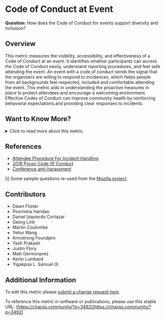 # Code of Conduct at Event

**Question:** How does the Code of Conduct for events support diversity and inclusion?

## Overview
This metric measures the visibility, accessibility, and effectiveness of a Code of Conduct at an event. It identifies whether participants can access the Code of Conduct easily, understand reporting procedures, and feel safe attending the event. An event with a code of conduct sends the signal that the organizers are willing to respond to incidences, which helps people from all backgrounds feel respected, included and comfortable attending the event. This metric aids in understanding the proactive measures in place to protect attendees and encourage a welcoming environment. Effective Codes of Conduct can improve community health by reinforcing behavioral expectations and providing clear responses to incidents.

## Want to Know More?

<details>
<summary>Click to read more about this metric.</summary>

### Data Collection Strategies 

**Observe whether a code of conduct is posted at an event:*
- As an attendee or event staff, observe whether participants will have an easy time finding a code of conduct posted at the event. Having a code of conduct prominently posted at a registration site may be useful.
- Observe that code of conduct has a clear avenue for reporting violations at the event.

**Observe event website:**
- Observe that code of conduct on the website has a clear avenue for reporting violations via email.
- Observe that code of conduct/event website provides information about possible ways to provide support victims of inappropriate behaviour, eventually links to external bodies?
- Browse the event website. If code of conduct is posted and there is a clear avenue for reporting violations at the event, this criteria is fulfilled. (Note: ideally, the code of conduct would be easily discoverable)

**Interview and/or survey participants to understand more about why the event code of conduct did or did not meet their expectations:**
- What can this event do to improve the code of conduct at this event?
- What are some examples of how this event met or exceeded your code of conduct expectations?
- Are participants required to accept the code of conduct before completing registration?

**Survey participants about the code of conduct:**
  * Likert scale [1-x] item: How well did the event meet your code of conduct expectations.
  * On registration, and during the event were you made aware of the code of conduct and how to report violations? [i]
  * Did the existence of the code of conduct make you feel safer, and more empowered to fully participate at this event? [i]
  * If you reported a violation of the code of conduct, was it resolved to your satisfaction? [i]

### Filters 
- Event type (e.g., virtual or in-person)
- Participant demographics
- Presence of reporting mechanisms
- Code of Conduct location (website, registration area, etc.)

### Visualizations
None Specified

</details>

## References
- [Attendee Procedure For Incident Handling](https://github.com/python/pycon-code-of-conduct/blob/master/Attendee%20Procedure%20for%20incident%20handling.md)
- [2018 Pycon Code Of Conduct](https://pycon.blogspot.com/2018/04/code-of-conduct-updates-for-pycon-2018.html)
- [Conference anti-harassment](https://geekfeminism.wikia.org/wiki/Conference_anti-harassment)

[i] Some sample questions re-used from the [Mozilla project](https://github.com/mozilla/diversity/blob/master/data-metrics/surveys/en/cpg-follow-up.md).

## Contributors
- Dawn Foster
- Poornima Haridas
- Daniel Izquierdo Cortazar
- Georg Link
- Martin Coulombe
- Yehui Wang
- Armstrong Foundjem
- Yash Prakash
- Justin Flory
- Matt Germonprez
- Kevin Lumbard
- Yigakpoa L. Samuel (I)

## Additional Information
To edit this metric please [submit a change request here](https://github.com/chaoss/wg-dei/blob/main/focus-areas/event-diversity/code-of-conduct-at-event.md). 

To reference this metric in software or publications, please use this stable URL: [https://chaoss.community/?p=3492](https://chaoss.community/?p=3492)

<!-- # For groupings in the knowledge base
Context tags: Diversity & Inclusion, Event Management, Community Engagement, Safety & Ethics
Keyword tags: Code of Conduct, Event Safety, Inclusion, Diversity, Incident Reporting, Community Standards
-->
